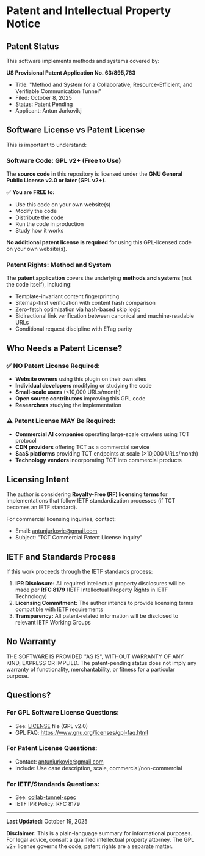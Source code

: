 # Patent and Intellectual Property Notice

## Patent Status

This software implements methods and systems covered by:

**US Provisional Patent Application No. 63/895,763**
- Title: "Method and System for a Collaborative, Resource-Efficient, and Verifiable Communication Tunnel"
- Filed: October 8, 2025
- Status: Patent Pending
- Applicant: Antun Jurkovikj

## Software License vs Patent License

This is important to understand:

### Software Code: GPL v2+ (Free to Use)

The **source code** in this repository is licensed under the **GNU General Public License v2.0 or later (GPL v2+)**.

✅ **You are FREE to:**
- Use this code on your own website(s)
- Modify the code
- Distribute the code
- Run the code in production
- Study how it works

**No additional patent license is required** for using this GPL-licensed code on your own website(s).

### Patent Rights: Method and System

The **patent application** covers the underlying **methods and systems** (not the code itself), including:
- Template-invariant content fingerprinting
- Sitemap-first verification with content hash comparison
- Zero-fetch optimization via hash-based skip logic
- Bidirectional link verification between canonical and machine-readable URLs
- Conditional request discipline with ETag parity

## Who Needs a Patent License?

### ✅ NO Patent License Required:

- **Website owners** using this plugin on their own sites
- **Individual developers** modifying or studying the code
- **Small-scale users** (<10,000 URLs/month)
- **Open source contributors** improving this GPL code
- **Researchers** studying the implementation

### ⚠️ Patent License MAY Be Required:

- **Commercial AI companies** operating large-scale crawlers using TCT protocol
- **CDN providers** offering TCT as a commercial service
- **SaaS platforms** providing TCT endpoints at scale (>10,000 URLs/month)
- **Technology vendors** incorporating TCT into commercial products

## Licensing Intent

The author is considering **Royalty-Free (RF) licensing terms** for implementations that follow IETF standardization processes (if TCT becomes an IETF standard).

For commercial licensing inquiries, contact:
- Email: antunjurkovic@gmail.com
- Subject: "TCT Commercial Patent License Inquiry"

## IETF and Standards Process

If this work proceeds through the IETF standards process:

1. **IPR Disclosure:** All required intellectual property disclosures will be made per **RFC 8179** (IETF Intellectual Property Rights in IETF Technology)
2. **Licensing Commitment:** The author intends to provide licensing terms compatible with IETF requirements
3. **Transparency:** All patent-related information will be disclosed to relevant IETF Working Groups

## No Warranty

THE SOFTWARE IS PROVIDED "AS IS", WITHOUT WARRANTY OF ANY KIND, EXPRESS OR IMPLIED. The patent-pending status does not imply any warranty of functionality, merchantability, or fitness for a particular purpose.

## Questions?

### For GPL Software License Questions:
- See: [LICENSE](LICENSE) file (GPL v2.0)
- GPL FAQ: https://www.gnu.org/licenses/gpl-faq.html

### For Patent License Questions:
- Contact: antunjurkovic@gmail.com
- Include: Use case description, scale, commercial/non-commercial

### For IETF/Standards Questions:
- See: [collab-tunnel-spec](https://github.com/antunjurkovic-collab/collab-tunnel-spec)
- IETF IPR Policy: RFC 8179

---

**Last Updated:** October 19, 2025

**Disclaimer:** This is a plain-language summary for informational purposes. For legal advice, consult a qualified intellectual property attorney. The GPL v2+ license governs the code; patent rights are a separate matter.
